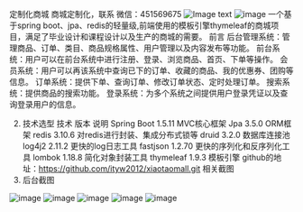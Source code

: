定制化商城
商城定制化，联系
微信：451569675
![Image text](https://raw.github.com/yourName/repositpry/master/yourprojectName/img-folder/test.jpg)
![image](http://ichatcat.com/school/school.jpg)
一个基于spring boot、jpa、redis的轻量级,前端使用的模板引擎thymeleaf的商城项目，满足了毕业设计和课程设计以及生产的商城的需要。
前言
后台管理系统：管理商品、订单、类目、商品规格属性、用户管理以及内容发布等功能。
前台系统：用户可以在前台系统中进行注册、登录、浏览商品、首页、下单等操作。
会员系统：用户可以再该系统中查询已下的订单、收藏的商品、我的优惠券、团购等信息。
订单系统：提供下单、查询订单、修改订单状态、定时处理订单。
搜索系统：提供商品的搜索功能。
登录系统：为多个系统之间提供用户登录凭证以及查询登录用户的信息。

 2. 技术选型
技术	版本	说明
Spring Boot	1.5.11	MVC核心框架
Jpa	3.5.0	ORM框架
redis	3.10.6	对redis进行封装、集成分布式锁等
druid	3.2.0	数据库连接池
log4j2	2.11.2	更快的log日志工具
fastjson	1.2.70	更快的序列化和反序列化工具
lombok	1.18.8	简化对象封装工具
thymeleaf	1.9.3	模板引擎
github的地址：https://github.com/ityw2012/xiaotaomall.git
相关截图
1. 后台截图

![image](http://ichatcat.com/mall/mall1.png)
![image](http://ichatcat.com/mall/mall2.png)
![image](http://ichatcat.com/mall/mall3.png)
![image](http://ichatcat.com/mall/mall4.png)
![image](http://ichatcat.com/mall/mall5.png)

